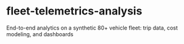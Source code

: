 # fleet-telemetrics-analysis
End-to-end analytics on a synthetic 80+ vehicle fleet: trip data, cost modeling, and dashboards
